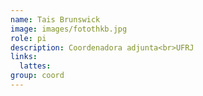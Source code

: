 ```yaml
---
name: Tais Brunswick
image: images/fotothkb.jpg
role: pi
description: Coordenadora adjunta<br>UFRJ
links:
  lattes: 
group: coord
---
```


